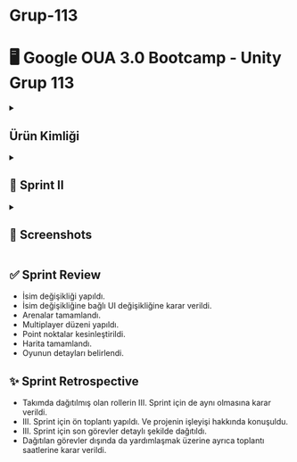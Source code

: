 # Grup-113 

# 🖥️ Google OUA 3.0 Bootcamp - Unity Grup 113

<details>
  <summary><h2>Ürün Kimliği</h2></summary>

## 🤝 Takım Üyeleri

| 👩🏻‍💻 İsim          | 📜 Rol            | 👀 LinkedIn                           | 👀 GitHub                           |
|---------------|----------------|------------------------------------|----------------------------------|
| Salih Yıldız   | Product Owner & Developer | <p align="center"><a href="https://www.linkedin.com/in/salildz/"><img src="https://upload.wikimedia.org/wikipedia/commons/c/ca/LinkedIn_logo_initials.png" width="20"></a></p> | <p align="center"><a href="https://github.com/salildz"><img src="https://pngimg.com/uploads/github/github_PNG63.png" width="20"></a></p> |
| Ramazan Mert Özçelikbaş  | Developer | <p align="center"><a href="https://www.linkedin.com/in/ramazan-mert-ozcelikbas/"><img src="https://upload.wikimedia.org/wikipedia/commons/c/ca/LinkedIn_logo_initials.png" width="20"></a></p> | <p align="center"><a href="#"><img src="https://pngimg.com/uploads/github/github_PNG63.png" width="20"></a></p> |
| Umay Dilara Kuşcu | 3D Artist | <p align="center"><a href="https://www.linkedin.com/in/umay-dilara-ku%C5%9Fcu-20634023b/"><img src="https://upload.wikimedia.org/wikipedia/commons/c/ca/LinkedIn_logo_initials.png" width="20"></a></p> | <p align="center"><a href="https://github.com/umaydilara"><img src="https://pngimg.com/uploads/github/github_PNG63.png" width="20"></a></p> |
| Tuğçe Özgür   | Scrum Master & 3D Artist | <p align="center"><a href="https://www.linkedin.com/in/tugce-ozgur/"><img src="https://upload.wikimedia.org/wikipedia/commons/c/ca/LinkedIn_logo_initials.png" width="20"></a></p> | <p align="center"><a href="https://github.com/tugceozguravci"><img src="https://pngimg.com/uploads/github/github_PNG63.png" width="20"></a></p> |
| Saide Merve Kaplan   | UI/UX Designer & Developer | <p align="center"><a href="https://www.linkedin.com/in/merve-saide-kaplan/"><img src="https://upload.wikimedia.org/wikipedia/commons/c/ca/LinkedIn_logo_initials.png" width="20"></a></p> | <p align="center"><a href="https://github.com/mervesaide"><img src="https://pngimg.com/uploads/github/github_PNG63.png" width="20"></a></p> |

## 🎮 Oyun İsmi
### **`SlyQuest`**

SlyQuest, 3 boyutlu multiplayer / Co-Op yapay zeka entegrasyonlu scrubble mantığı bir oyun. Point noktalar dışında sistemin yapay zeka entegrasyonlu otomatik dağıtımıyla başlayan ve devam eden rekabetçi ve rekabetin getirdiği tatlı eğlenceye sahip bir oyun.
## ⚙️ Oyun Özellikleri

- 3D
- Runner
- Rekabetçi
- Öğretici
- Strateji
- 2-4 Oyunculu

## 👥 Hedef Kitle

- Rekabetçi Topluluk
- 4+

## 📋 Product Backlog URL

[Miro Backlog Board](https://miro.com/app/board/uXjVK0gXMyo=/?share_link_id=6500297029)

<details>
<summary><h2>📸 Screenshots</h2></summary>

![backlog](https://github.com/salildz/Grup-113/assets/116295419/54eca2d2-5f33-4b89-b1ab-a10ea7e15824)
![saassaas](https://github.com/salildz/Grup-113/assets/116295419/a81def48-59f9-4afb-9fff-0f602d2815ed)
![saassaas2](https://github.com/salildz/Grup-113/assets/116295419/306c74cb-b5ae-47e0-b9d7-54932049126c)
![Gorevler_1](https://github.com/salildz/Grup-113/assets/156819899/39db7c38-c44e-4d05-b5b5-ea085bc0bfe2)



</details>


<details>
  <summary><h2>📌 Sprint I</h2></summary>

- **Sprint notları**: Backlog üzerinde gösterilenler ekran görüntüsü olarak burada sunulmuştur. Ulaşılan sonucu **screenshots** kısmında görebilirsiniz.
- **Sprint içinde tamamlanması tahmin edilen puan**: 100 Puan
- **Puan tamamlama mantığı**: Toplamda proje boyunca tamamlanması gereken 300 puanlık Backlog bulunmaktadır. 3 Sprint şeklinde bölündüğünde I. Sprint için 100 ile başlaması gerektiğine karar verildi.
- **Tamamlanan puan**: 100 oldu.
- **Backlog düzeni**: Backlog ilk biriken ve yapılacak şekilde listelenmiştir. Sprint başında belirlenenleri kapsayacak şekilde hazırlanmıştır. Yapım aşamasında olanlar diye devam edip sonunda da tamamlanmış olanlar yer almaktadır. 
- Herkes kendilerine verilen **ilk görevden** tam puan almıştır.
- **Daily Scrum toplantılarımız** Discord üzerinden gerçekleştirilmiştir. Toplantılar dışında gerekli durumlarda Whatsapp grubu üzerinden iletişim sağlanmıştır.

</details>

## ✅ Sprint Review
- Takım üyeleri tanıştı ve fikirler tartışıldı.
- Görev dağılımı yapıldı.
- Oyunun nasıl olacağı ve sürecin nasıl ilerleyeceği kararları alındı.
- Harita oluşturulmaya başlandı.
- Haritada değişikliğe karar verildi.
- Arenaya karar verildi.
- Karakter oluşturuldu ve oyuna entegre edildi.
- Görsele ve parkura karar verildi.


## ✨ Sprint Retrospective
- Takımda dağıtılmış olan rollerin II. Sprint için de aynı olmasına karar verildi.
- II. Sprint için daha detaylı toplantılara karar verildi. Ve projeyi daha fazla detaylandırmak üzerine konuşuldu.
- II. Sprint için bazı görevler yeniden verildi.
</details>

<details>
  <summary><h2>📌 Sprint II</h2></summary>
  
  - **Sprint Notları**: Backlog üzerinde gösterilenler ekran görüntüsü olarak burada sunulmuştur. Ulaşılan sonucu bu Sprint içerisinde **screenshots** kısmında görebilirsiniz.
  - **Sprint içinde tamamlanması gereken puan**: 100 Puan
  - **Puan tamamlama mantığı**: Bir önceki Sprint için belirttiğimiz şekilde devam etmektedir. II. Sprint için de 100 puan tamamlanması gerektiğine karar verildi.
  - **Tamamlanan puan**: 100 oldu.
  - **Backlog düzeni**: Backlog ilk biriken ve yapılacak şekilde listelenmiştir. Sprint başında belirlenenleri kapsayacak şekilde hazırlanmıştır. Yapım aşamasında olanlar diye devam edip sonunda da tamamlanmış olanlar yer almaktadır.
  - **Verilen görevler için puanlama**: Herkes tam puan aldı.
  - **Daily Scrum toplantılarımız** Discord üzerinden gerçekleştirilmiş. Toplantılarımızın dışında WhatsApp grubundan iletişime geçtik.


</details>

<details>
<summary><h2>📸 Screenshots</h2></summary>
  
![saassaas](https://github.com/user-attachments/assets/40d0606d-738c-4031-a733-1c91e1798cc0)
![saassaas2](https://github.com/user-attachments/assets/b451f496-2ffc-4791-8f08-d658c646b42c)

</details>

</details>  

## ✅ Sprint Review
- İsim değişikliği yapıldı.
- İsim değişikliğine bağlı UI değişikliğine karar verildi.
- Arenalar tamamlandı.
- Multiplayer düzeni yapıldı.
- Point noktalar kesinleştirildi.
- Harita tamamlandı.
- Oyunun detayları belirlendi.

## ✨ Sprint Retrospective
- Takımda dağıtılmış olan rollerin III. Sprint için de aynı olmasına karar verildi.
- III. Sprint için ön toplantı yapıldı. Ve projenin işleyişi hakkında konuşuldu.
- III. Sprint için son görevler detaylı şekilde dağıtıldı.
- Dağıtılan görevler dışında da yardımlaşmak üzerine ayrıca toplantı saatlerine karar verildi.
</details>
  
